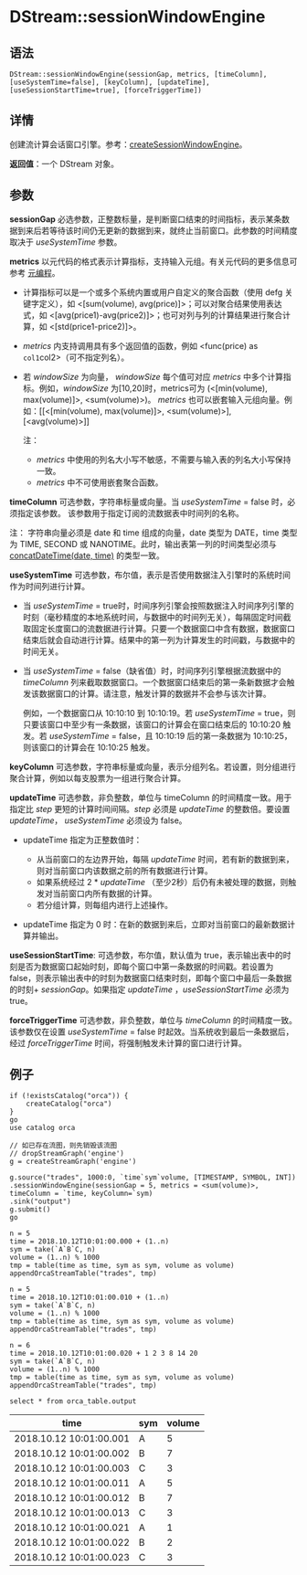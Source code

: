 # DStream::sessionWindowEngine

## 语法

`DStream::sessionWindowEngine(sessionGap, metrics, [timeColumn],
[useSystemTime=false], [keyColumn], [updateTime], [useSessionStartTime=true],
[forceTriggerTime])`

## 详情

创建流计算会话窗口引擎。参考：[createSessionWindowEngine](../c/createSessionWindowEngine.md)。

**返回值**：一个 DStream 对象。

## 参数

**sessionGap**
必选参数，正整数标量，是判断窗口结束的时间指标，表示某条数据到来后若等待该时间仍无更新的数据到来，就终止当前窗口。此参数的时间精度取决于
*useSystemTime* 参数。

**metrics** 以元代码的格式表示计算指标，支持输入元组。有关元代码的更多信息可参考 [元编程](../c/../../progr/objs/meta_progr.md)。

* 计算指标可以是一个或多个系统内置或用户自定义的聚合函数（使用 defg 关键字定义），如
  <[sum(volume), avg(price)]>；可以对聚合结果使用表达式，如
  <[avg(price1)-avg(price2)]>；也可对列与列的计算结果进行聚合计算，如
  <[std(price1-price2)]>。
* *metrics* 内支持调用具有多个返回值的函数，例如 <func(price) as
  `col1`col2>（可不指定列名）。
* 若 *windowSize* 为向量， *windowSize* 每个值可对应
  *metrics* 中多个计算指标。例如，*windowSize* 为[10,20]时，metrics可为
  (<[min(volume), max(volume)]>, <sum(volume)>)。
  *metrics* 也可以嵌套输入元组向量。例如：[[<[min(volume), max(volume)]>,
  <sum(volume)>], [<avg(volume)>]]

  注：
  + *metrics* 中使用的列名大小写不敏感，不需要与输入表的列名大小写保持一致。
  + *metrics* 中不可使用嵌套聚合函数。

**timeColumn** 可选参数，字符串标量或向量。当 *useSystemTime* = false
时，必须指定该参数。 该参数用于指定订阅的流数据表中时间列的名称。

注： 字符串向量必须是 date 和 time
组成的向量，date 类型为 DATE，time 类型为 TIME, SECOND 或 NANOTIME。此时，输出表第一列的时间类型必须与 [concatDateTime(date, time)](../c/concatDateTime.md)
的类型一致。

**useSystemTime** 可选参数，布尔值，表示是否使用数据注入引擎时的系统时间作为时间列进行计算。

* 当 *useSystemTime* =
  true时，时间序列引擎会按照数据注入时间序列引擎的时刻（毫秒精度的本地系统时间，与数据中的时间列无关），每隔固定时间截取固定长度窗口的流数据进行计算。只要一个数据窗口中含有数据，数据窗口结束后就会自动进行计算。结果中的第一列为计算发生的时间戳，与数据中的时间无关。
* 当 *useSystemTime* = false（缺省值）时，时间序列引擎根据流数据中的 *timeColumn*
  列来截取数据窗口。一个数据窗口结束后的第一条新数据才会触发该数据窗口的计算。请注意，触发计算的数据并不会参与该次计算。

  例如，一个数据窗口从 10:10:10 到 10:10:19。若 *useSystemTime*
  = true，则只要该窗口中至少有一条数据，该窗口的计算会在窗口结束后的 10:10:20 触发。若 *useSystemTime*
  = false，且 10:10:19 后的第一条数据为 10:10:25，则该窗口的计算会在 10:10:25 触发。

**keyColumn**
可选参数，字符串标量或向量，表示分组列名。若设置，则分组进行聚合计算，例如以每支股票为一组进行聚合计算。

**updateTime** 可选参数，非负整数，单位与 timeColumn 的时间精度一致。用于指定比
*step* 更短的计算时间间隔。*step* 必须是 *updateTime* 的整数倍。要设置
*updateTime*， *useSystemTime* 必须设为 false。

* updateTime 指定为正整数值时：

  + 从当前窗口的左边界开始，每隔 *updateTime*
    时间，若有新的数据到来，则对当前窗口内该数据之前的所有数据进行计算。
  + 如果系统经过 2 \* *updateTime* （至少2秒）后仍有未被处理的数据，则触发对当前窗口内所有数据的计算。
  + 若分组计算，则每组内进行上述操作。
* updateTime 指定为 0 时：在新的数据到来后，立即对当前窗口的最新数据计算并输出。

**useSessionStartTime**: 可选参数，布尔值，默认值为
true，表示输出表中的时刻是否为数据窗口起始时刻，即每个窗口中第一条数据的时间戳。若设置为
false，则表示输出表中的时刻为数据窗口结束时刻，即每个窗口中最后一条数据的时刻+ *sessionGap*。如果指定 *updateTime*
，*useSessionStartTime* 必须为 true。

**forceTriggerTime** 可选参数，非负整数，单位与 *timeColumn*
的时间精度一致。该参数仅在设置 *useSystemTime* = false 时起效。当系统收到最后一条数据后，经过
*forceTriggerTime* 时间，将强制触发未计算的窗口进行计算。

## 例子

```
if (!existsCatalog("orca")) {
	createCatalog("orca")
}
go
use catalog orca

// 如已存在流图，则先销毁该流图
// dropStreamGraph('engine')
g = createStreamGraph('engine')

g.source("trades", 1000:0, `time`sym`volume, [TIMESTAMP, SYMBOL, INT])
.sessionWindowEngine(sessionGap = 5, metrics = <sum(volume)>, timeColumn = `time, keyColumn=`sym)
.sink("output")
g.submit()
go

n = 5
time = 2018.10.12T10:01:00.000 + (1..n)
sym = take(`A`B`C, n)
volume = (1..n) % 1000
tmp = table(time as time, sym as sym, volume as volume)
appendOrcaStreamTable("trades", tmp)

n = 5
time = 2018.10.12T10:01:00.010 + (1..n)
sym = take(`A`B`C, n)
volume = (1..n) % 1000
tmp = table(time as time, sym as sym, volume as volume)
appendOrcaStreamTable("trades", tmp)

n = 6
time = 2018.10.12T10:01:00.020 + 1 2 3 8 14 20
sym = take(`A`B`C, n)
volume = (1..n) % 1000
tmp = table(time as time, sym as sym, volume as volume)
appendOrcaStreamTable("trades", tmp)

select * from orca_table.output
```

| time | sym | volume |
| --- | --- | --- |
| 2018.10.12 10:01:00.001 | A | 5 |
| 2018.10.12 10:01:00.002 | B | 7 |
| 2018.10.12 10:01:00.003 | C | 3 |
| 2018.10.12 10:01:00.011 | A | 5 |
| 2018.10.12 10:01:00.012 | B | 7 |
| 2018.10.12 10:01:00.013 | C | 3 |
| 2018.10.12 10:01:00.021 | A | 1 |
| 2018.10.12 10:01:00.022 | B | 2 |
| 2018.10.12 10:01:00.023 | C | 3 |

